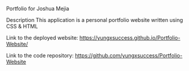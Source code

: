 Portfolio for Joshua Mejia

Description
This application is a personal portfolio website written using CSS & HTML

Link to the deployed website: https://yungxsuccess.github.io/Portfolio-Website/

Link to the code repository: https://github.com/yungxsuccess/Portfolio-Website

